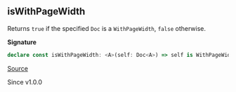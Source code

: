 ## isWithPageWidth

Returns `true` if the specified `Doc` is a `WithPageWidth`, `false` otherwise.

**Signature**

```ts
declare const isWithPageWidth: <A>(self: Doc<A>) => self is WithPageWidth<A>
```

[Source](https://github.com/Effect-TS/effect/tree/main/packages/printer/src/Doc.ts#L406)

Since v1.0.0